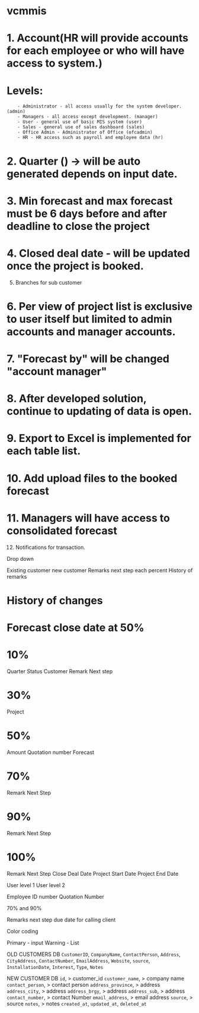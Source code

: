 # vcmmis
# 1. Account(HR will provide accounts for each employee or who will have access to system.)
#    Levels:
        - Administrator - all access usually for the system developer. (admin)
        - Managers - all access except development. (manager)
        - User - general use of basic MIS system (user)
        - Sales - general use of sales dashboard (sales)
        - Office Admin - Administrator of Office (ofcadmin)
        - HR - HR access such as payroll and employee data (hr)


# 2. Quarter () -> will be auto generated depends on input date. 

# 3. Min forecast and max forecast must be 6 days before and after deadline to close the project

# 4. Closed deal date - will be updated once the project is booked.

5. Branches for sub customer

# 6. Per view of project list is exclusive to user itself but limited to admin accounts and manager accounts.

# 7. "Forecast by" will be changed "account manager"

# 8. After developed solution, continue to updating of data is open.

# 9. Export to Excel is implemented for each table list.

# 10. Add upload files to the booked forecast

# 11. Managers will have access to consolidated forecast

12. Notifications for transaction.


Drop down

Existing customer
new customer
Remarks next step each percent
History of remarks


# History of changes
# Forecast close date at 50%

# 10%
Quarter
Status
Customer
Remark Next step

# 30%
Project 

# 50%
Amount
Quotation number
Forecast

# 70%
Remark Next Step

# 90%
Remark Next Step

# 100%
Remark Next Step
Close Deal Date
Project Start Date
Project End Date


User level 1
User level 2



Employee ID number
Quotation Number

70% and 90%



Remarks next step due date for calling client


Color coding

Primary - input
Warning - List



OLD CUSTOMERS DB
`CustomerID`,
`CompanyName`,
`ContactPerson`,
`Address`,
`CityAddress`,
`ContactNumber`,
`EmailAddress`,
`Website`,
`source`,
`InstallationDate`,
`Interest`,
`Type`,
`Notes`

NEW CUSTOMER DB
`id`, > customer_id
`customer_name`, > company name
`contact_person`, > contact person
`address_province`, > address
`address_city`, > address
`address_brgy`, > address
`address_sub`, > address
`contact_number`, > contact Number
`email_address`, > email address
`source`, > source
`notes`, > notes
`created_at`,
`updated_at`,
`deleted_at`
